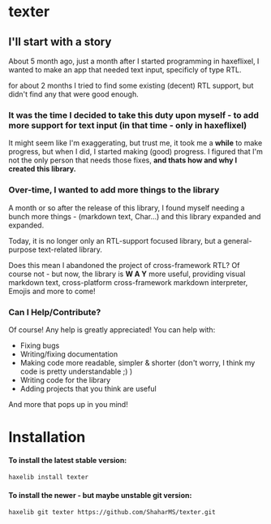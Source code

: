 # texter

## I'll start with a story

About 5 month ago, just a month after I started programming in haxeflixel, I wanted to make an app that needed text input, specificly of type RTL.

for about 2 months I tried to find some existing (decent) RTL support, but didn't find any that were good enough.

### It was the time I decided to take this duty upon myself - to add more support for text input (in that time - only in haxeflixel)

It might seem like I'm exaggerating, but trust me, it took me a **while** to make progress, but when I did, I started making (good) progress.
I figured that I'm not the only person that needs those fixes, **and thats how and why I created this library.**

### Over-time, I wanted to add more things to the library

A month or so after the release of this library, I found myself needing a bunch more things - (markdown text, Char...) and this library expanded and expanded.

Today, it is no longer only an RTL-support focused library, but a general-purpose text-related library. 

Does this mean I abandoned the project of cross-framework RTL? Of course not - but now, the library is **W A Y** more useful, providing visual markdown text, cross-platform cross-framework markdown interpreter, Emojis and more to come!


### **Can I Help/Contribute?**
Of course! Any help is greatly appreciated! You can help with: 
- Fixing bugs
- Writing/fixing documentation
- Making code more readable, simpler & shorter (don't worry, I think my code is pretty understandable ;) )
- Writing code for the library
- Adding projects that you think are useful 

And more that pops up in you mind!

# Installation

#### To install the latest stable version:
```
haxelib install texter
```

#### To install the newer - but maybe unstable git version: 
```
haxelib git texter https://github.com/ShaharMS/texter.git
```
